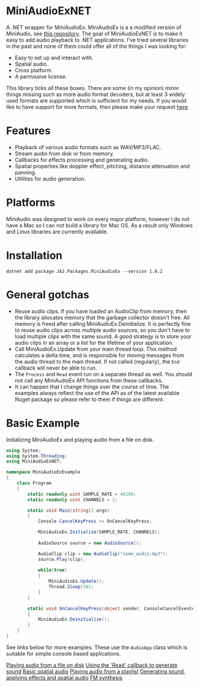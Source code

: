 # MiniAudioExNET
A .NET wrapper for MiniAudioEx. MiniAudioEx is a a modified version of MiniAudio, see [this repository](https://github.com/japajoe/miniaudioex). The goal of MiniAudioExNET is to make it easy to add audio playback to .NET applications. I've tried several libraries in the past and none of them could offer all of the things I was looking for:

- Easy to set up and interact with.
- Spatial audio.
- Cross platform.
- A permissive license.

This library ticks all these boxes. There are some (in my opinion) minor things missing such as more audio format decoders, but at least 3 widely used formats are supported which is sufficient for my needs. If you would like to have support for more formats, then please make your request [here](https://github.com/mackron/miniaudio).

# Features
- Playback of various audio formats such as WAV/MP3/FLAC.
- Stream audio from disk or from memory.
- Callbacks for effects processing and generating audio.
- Spatial properties like doppler effect, pitching, distance attenuation and panning.
- Utilities for audio generation.

# Platforms
MiniAudio was designed to work on every major platform, however I do not have a Mac so I can not build a library for Mac OS. As a result only Windows and Linux libraries are currently available.

# Installation
```
dotnet add package JAJ.Packages.MiniAudioEx --version 1.6.2
```

# General gotchas
- Reuse audio clips. If you have loaded an AudioClip from memory, then the library allocates memory that the garbage collector doesn't free. All memory is freed after calling MiniAudioEx.Deinitialize. It is perfectly fine to reuse audio clips across multiple audio sources, so you don't have to load multiple clips with the same sound. A good strategy is to store your audio clips in an array or a list for the lifetime of your application.
- Call MiniAudioEx.Update from your main thread loop. This method calculates a delta time, and is responsible for moving messages from the audio thread to the main thread. If not called (regularly), the `End` callback will never be able to run.
- The `Process` and `Read` event run on a separate thread as well. You should not call any MiniAudioEx API functions from these callbacks.
- It can happen that I change things over the course of time. The examples always reflect the use of the API as of the latest available Nuget package so please refer to them if things are different.

# Basic Example
Initializing MiniAudioEx and playing audio from a file on disk.
```cs
using System;
using System.Threading;
using MiniAudioExNET;

namespace MiniAudioExExample
{
    class Program
    {
        static readonly uint SAMPLE_RATE = 44100;
        static readonly uint CHANNELS = 2;

        static void Main(string[] args)
        {
            Console.CancelKeyPress += OnCancelKeyPress;

            MiniAudioEx.Initialize(SAMPLE_RATE, CHANNELS);
            
            AudioSource source = new AudioSource();

            AudioClip clip = new AudioClip("some_audio.mp3");
            source.Play(clip);
            
            while(true)
            {
                MiniAudioEx.Update();
                Thread.Sleep(10);
            }
        }

        static void OnCancelKeyPress(object sender, ConsoleCancelEventArgs e)
        {
            MiniAudioEx.Deinitialize();
        }
    }
}
```
See links below for more examples. These use the `AudioApp` class which is suitable for simple console based applications.

[Playing audio from a file on disk](https://github.com/japajoe/MiniAudioExNET/tree/master/examples/Example1.cs)
[Using the 'Read' callback to generate sound](https://github.com/japajoe/MiniAudioExNET/tree/master/examples/Example2.cs)
[Basic spatial audio](https://github.com/japajoe/MiniAudioExNET/tree/master/examples/Example3.cs)
[Playing audio from a playlist](https://github.com/japajoe/MiniAudioExNET/tree/master/examples/Example4.cs)
[Generating sound, applying effects and spatial audio](https://github.com/japajoe/MiniAudioExNET/tree/master/examples/Example5.cs)
[FM synthesis](https://github.com/japajoe/MiniAudioExNET/tree/master/examples/Example6.cs)